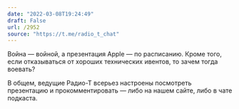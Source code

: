 ```yaml
---
date: "2022-03-08T19:24:49"
draft: False
url: /2952
source: "https://t.me/radio_t_chat"
---
```


Война — войной, а презентация Apple — по расписанию. Кроме того, если отказываться от хороших технических ивентов, то зачем тогда воевать?

В общем, ведущие Радио-Т всерьез настроены посмотреть презентацию и прокомментировать — либо на нашем сайте, либо в чате подкаста.
